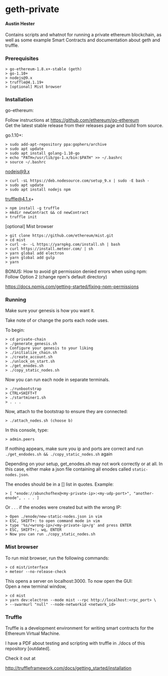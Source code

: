 # geth-private  
#### Austin Hester  

Contains scripts and whatnot for running a private ethereum blockchain, as well as 
some example Smart Contracts and documentation about geth and truffle.

### Prerequisites

	> go-ethereum-1.8.x+-stable (geth)
	> go-1.10+
	> nodejs@9.x
	> truffle@4.1.19+
	> [optional] Mist browser
	
### Installation

go-ethereum:  

Follow instructions at https://github.com/ethereum/go-ethereum   
Get the latest stable release from their releases page and build from source.

go.1.10+:

	> sudo add-apt-repository ppa:gophers/archive
	> sudo apt update
	> sudo apt install golang-1.10-go
	> echo "PATH=/usr/lib/go-1.x/bin:$PATH" >> ~/.bashrc
	> source ~/.bashrc

nodejs@9.x

	> curl -sL https://deb.nodesource.com/setup_9.x | sudo -E bash -
	> sudo apt update
	> sudo apt install nodejs npm
	
truffle@4.1.x+

	> npm install -g truffle
	> mkdir newContract && cd newContract
	> truffle init

[optional] Mist browser

	> git clone https://github.com/ethereum/mist.git
	> cd mist
	> curl -o- -L https://yarnpkg.com/install.sh | bash
	> curl https://install.meteor.com/ | sh
	> yarn global add electron
	> yarn global add gulp
	> yarn

BONUS: How to avoid git permission denied errors when using npm:  
Follow Option 2 (change npm's default directory)

https://docs.npmjs.com/getting-started/fixing-npm-permissions


### Running

Make sure your genesis is how you want it. 

Take note of or change the ports each node uses.

To begin:  

	> cd private-chain
	> ./generate_genesis.sh
	> Configure your genesis to your liking
	> ./initialize_chain.sh
	> ./create_account.sh
	> ./unlock_on_start.sh
	> ./get_enodes.sh
	> ./copy_static_nodes.sh
	
Now you can run each node in separate terminals.

	> ./runbootstrap
	> CTRL+SHIFT+T
	> ./startminer1.sh
	> . . . 

Now, attach to the bootstrap to ensure they are connected:

	> ./attach_nodes.sh (choose b)

In this console, type:  
	
	> admin.peers

If nothing appears, make sure you ip and ports are correct and run
```./get_endodes.sh && ./copy_static_nodes.sh``` again

Depending on your setup, get_enodes.sh may not work correctly or at all.
In this case, either make a json file containing all enodes called ```static-nodes.json```.

The enodes should be in a [] list in quotes. Example:

	> [ "enode://abunchofhex@<my-private-ip>:<my-udp-port>", "another-enode", . . . ]

Or . . . if the enodes were created but with the wrong IP:

	> Open ./enode/new-static-nodes.json in vim
	> ESC, SHIFT+: to open command mode in vim
	> type '%s/<wrong-ip>/<my-private-ip>/g' and press ENTER
	> ESC, SHIFT+:, wq, ENTER
	> Now you can run ./copy_static_nodes.sh

### Mist browser

To run mist browser, run the following commands:

	> cd mist/interface
	> meteor --no-release-check

This opens a server on localhost:3000. To now open the GUI:  
Open a new terminal window,

	> cd mist
	> yarn dev:electron --mode mist --rpc http://localhost:<rpc_port> \
	> --swarmurl "null" --node-networkid <network_id>

### Truffle

Truffle is a development environment for writing smart contracts 
for the Ethereum Virtual Machine.

I have a PDF about testing and scripting with truffle in ./docs of this repository [outdated].

Check it out at

http://truffleframework.com/docs/getting_started/installation

